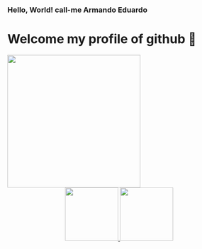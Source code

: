 ### Hello, World! call-me Armando Eduardo
# Welcome my profile of github 👋


<div>
  <img src="https://github.com/Armandoedu/Armandoedu/assets/113314643/580cb0e2-fe8f-4dd4-8fb3-9bbb89a6c24c" width="300px"/>
</div>

<div align="center">
<a href="https://github.com/Armandoedu">
<img loading="lazy" height="120em" src="https://github-readme-stats.vercel.app/api/top-langs/?username=Armandoedu&layout=compact&langs_count=7&theme=dracula"/>
<img loading="lazy" height="120em" src="https://github-readme-stats.vercel.app/api?username=Armandoedu&show_icons=true&theme=dracula&include_all_commits=true&count_private=true"/>
</div>
